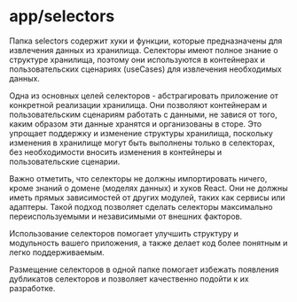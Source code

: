 # app/selectors

Папка selectors содержит хуки и функции, которые предназначены для извлечения данных из хранилища. Селекторы имеют полное знание о структуре хранилища, поэтому они используются в контейнерах и пользовательских сценариях (useCases) для извлечения необходимых данных.

Одна из основных целей селекторов - абстрагировать приложение от конкретной реализации хранилища. Они позволяют контейнерам и пользовательским сценариям работать с данными, не завися от того, каким образом эти данные хранятся и организованы в сторе. Это упрощает поддержку и изменение структуры хранилища, поскольку изменения в хранилище могут быть выполнены только в селекторах, без необходимости вносить изменения в контейнеры и пользовательские сценарии.

Важно отметить, что селекторы не должны импортировать ничего, кроме знаний о домене (моделях данных) и хуков React. Они не должны иметь прямых зависимостей от других модулей, таких как сервисы или адаптеры. Такой подход позволяет сделать селекторы максимально переиспользуемыми и независимыми от внешних факторов.

Использование селекторов помогает улучшить структуру и модульность вашего приложения, а также делает код более понятным и легко поддерживаемым.

Размещение селекторов в одной папке помогает избежать появления дубликатов селекторов и позволяет качественно подойти к их разработке.
